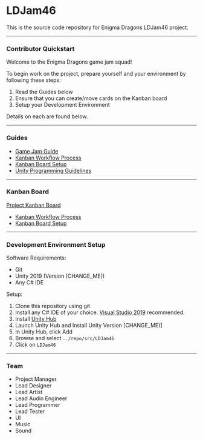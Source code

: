 # LDJam46

This is the source code repository for Enigma Dragons LDJam46 project. 

----

### Contributor Quickstart

Welcome to the Enigma Dragons game jam squad! 

To begin work on the project, prepare yourself and your environment by following these steps:
1. Read the Guides below
2. Ensure that you can create/move cards on the Kanban board
3. Setup your Development Environment

Details on each are found below.

----

### Guides

- [Game Jam Guide](./guides/game-jam-guide.md)
- [Kanban Workflow Process](./guides/kanban-workflow-guide.md)
- [Kanban Board Setup](./guide/kanban-board-guide.md)
- [Unity Programming Guidelines](./guides/unity-design-guidelines.md)

----

### Kanban Board

[Project Kanban Board](https://zube.io/enigmadragons/ldjam46/w/all/kanban)

- [Kanban Workflow Process](./guides/kanban-workflow-guide.md)
- [Kanban Board Setup](./guide/kanban-board-guide.md)

----

### Development Environment Setup

Software Requirements:
- Git
- Unity 2019 (Version [CHANGE_ME])
- Any C# IDE

Setup:
1. Clone this repository using git
2. Install any C# IDE of your choice. [Visual Studio 2019](https://visualstudio.microsoft.com/thank-you-downloading-visual-studio/?sku=Community&rel=16) recommended.
3. Install [Unity Hub](https://unity3d.com/get-unity/download)
4. Launch Unity Hub and Install Unity Version [CHANGE_ME)]
5. In Unity Hub, click Add
6. Browse and select `../repo/src/LDJam46`
7. Click on `LDJam46`

----

### Team

- Project Manager
- Lead Designer
- Lead Artist
- Lead Audio Engineer
- Lead Programmer
- Lead Tester
- UI
- Music
- Sound
